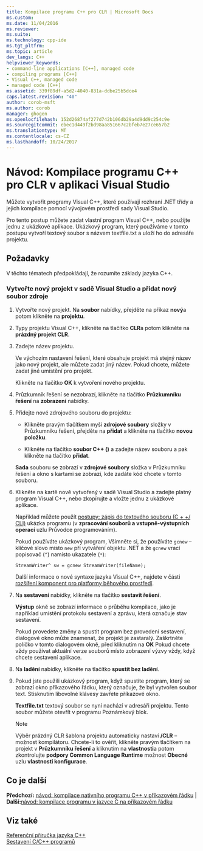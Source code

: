 ```yaml
---
title: Kompilace programu C++ pro CLR | Microsoft Docs
ms.custom: 
ms.date: 11/04/2016
ms.reviewer: 
ms.suite: 
ms.technology: cpp-ide
ms.tgt_pltfrm: 
ms.topic: article
dev_langs: C++
helpviewer_keywords:
- command-line applications [C++], managed code
- compiling programs [C++]
- Visual C++, managed code
- managed code [C++]
ms.assetid: 339f89df-a5d2-4040-831a-ddbe25b5dce4
caps.latest.revision: "40"
author: corob-msft
ms.author: corob
manager: ghogen
ms.openlocfilehash: 152d26874af277d742b106db29a4d9dd9c254c9e
ms.sourcegitcommit: ebec1d449f2bd98aa851667c2bfeb7e27ce657b2
ms.translationtype: MT
ms.contentlocale: cs-CZ
ms.lasthandoff: 10/24/2017
---
```

# <a name="walkthrough-compiling-a-c-program-that-targets-the-clr-in-visual-studio"></a>Návod: Kompilace programu C++ pro CLR v aplikaci Visual Studio
Můžete vytvořit programy Visual C++, které používají rozhraní .NET třídy a jejich kompilace pomocí vývojovém prostředí sady Visual Studio.  
  
 Pro tento postup můžete zadat vlastní program Visual C++, nebo použijte jednu z ukázkové aplikace. Ukázkový program, který používáme v tomto postupu vytvoří textový soubor s názvem textfile.txt a uloží ho do adresáře projektu.  
  
## <a name="prerequisites"></a>Požadavky  
 V těchto tématech předpokládají, že rozumíte základy jazyka C++.  
  
### <a name="to-create-a-new-project-in-visual-studio-and-add-a-new-source-file"></a>Vytvořte nový projekt v sadě Visual Studio a přidat nový soubor zdroje  
  
1.  Vytvořte nový projekt. Na **soubor** nabídky, přejděte na příkaz **nový**a potom klikněte na **projektu**.  
  
2.  Typy projektu Visual C++, klikněte na tlačítko **CLR**a potom klikněte na **prázdný projekt CLR**.  
  
3.  Zadejte název projektu.  
  
     Ve výchozím nastavení řešení, které obsahuje projekt má stejný název jako nový projekt, ale můžete zadat jiný název. Pokud chcete, můžete zadat jiné umístění pro projekt.  
  
     Klikněte na tlačítko **OK** k vytvoření nového projektu.  
  
4.  Průzkumník řešení se nezobrazí, klikněte na tlačítko **Průzkumníku řešení** na **zobrazení** nabídky.  
  
5.  Přidejte nové zdrojového souboru do projektu:  
  
    -   Klikněte pravým tlačítkem myši **zdrojové soubory** složky v Průzkumníku řešení, přejděte na **přidat** a klikněte na tlačítko **novou položku**.  
  
    -   Klikněte na tlačítko **soubor C++ ()** a zadejte název souboru a pak klikněte na tlačítko **přidat**.  
  
     **Sada** souboru se zobrazí v **zdrojové soubory** složka v Průzkumníku řešení a okno s kartami se zobrazí, kde zadáte kód chcete v tomto souboru.  
  
6.  Klikněte na kartě nově vytvořený v sadě Visual Studio a zadejte platný program Visual C++, nebo zkopírujte a vložte jednu z ukázkové aplikace.  
  
     Například můžete použít [postupy: zápis do textového souboru (C + +/ CLI)](../dotnet/how-to-write-a-text-file-cpp-cli.md) ukázka programu (v **zpracování souborů a vstupně-výstupních operací** uzlu Průvodce programováním).  
  
     Pokud používáte ukázkový program, Všimněte si, že používáte `gcnew` – klíčové slovo místo `new` při vytváření objektu .NET a že `gcnew` vrací popisovač (`^`) namísto ukazatele (`*`):  
  
     `StreamWriter^ sw = gcnew StreamWriter(fileName);`  
  
     Další informace o nové syntaxe jazyka Visual C++, najdete v části [rozšíření komponent pro platformy běhového prostředí](../windows/component-extensions-for-runtime-platforms.md).  
  
7.  Na **sestavení** nabídky, klikněte na tlačítko **sestavit řešení**.  
  
     **Výstup** okně se zobrazí informace o průběhu kompilace, jako je například umístění protokolu sestavení a zprávu, která označuje stav sestavení.  
  
     Pokud provedete změny a spustit program bez provedení sestavení, dialogové okno může znamenat, že projekt je zastaralý. Zaškrtněte políčko v tomto dialogovém okně, před kliknutím na **OK** Pokud chcete vždy používat aktuální verze souborů místo zobrazení výzvy vždy, když chcete sestavení aplikace.  
  
8.  Na **ladění** nabídky, klikněte na tlačítko **spustit bez ladění**.  
  
9. Pokud jste použili ukázkový program, když spustíte program, který se zobrazí okno příkazového řádku, který označuje, že byl vytvořen soubor text. Stisknutím libovolné klávesy zavřete příkazové okno.  
  
     **Textfile.txt** textový soubor se nyní nachází v adresáři projektu. Tento soubor můžete otevřít v programu Poznámkový blok.  
  
    > [!NOTE]
    >  Výběr prázdný CLR šablona projektu automaticky nastaví **/CLR** – možnost kompilátoru. Chcete-li to ověřit, klikněte pravým tlačítkem na projekt v **Průzkumníku řešení** a kliknutím na **vlastnosti**a potom zkontrolujte **podpory Common Language Runtime** možnost  **Obecné** uzlu **vlastnosti konfigurace**.  
  
## <a name="whats-next"></a>Co je další  
 **Předchozí:** [návod: kompilace nativního programu C++ v příkazovém řádku](../build/walkthrough-compiling-a-native-cpp-program-on-the-command-line.md) &#124; **Další:**[návod: kompilace programu v jazyce C na příkazovém řádku](../build/walkthrough-compile-a-c-program-on-the-command-line.md)  
  
## <a name="see-also"></a>Viz také  
 [Referenční příručka jazyka C++](../cpp/cpp-language-reference.md)   
 [Sestavení C/C++ programů](../build/building-c-cpp-programs.md)